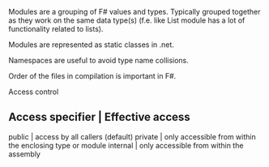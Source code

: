 Modules are a grouping of F# values and types.
Typically grouped together as they work on the same data type(s) (f.e. like List module has a lot of functionality related to lists).


Modules are represented as static classes in .net.


Namespaces are useful to avoid type name collisions.


Order of the files in compilation is important in F#.


Access control

Access specifier | Effective access
-----------------------------------
public           | access by all callers (default)
private          | only accessible from within the enclosing type or module
internal         | only accessible from within the assembly
